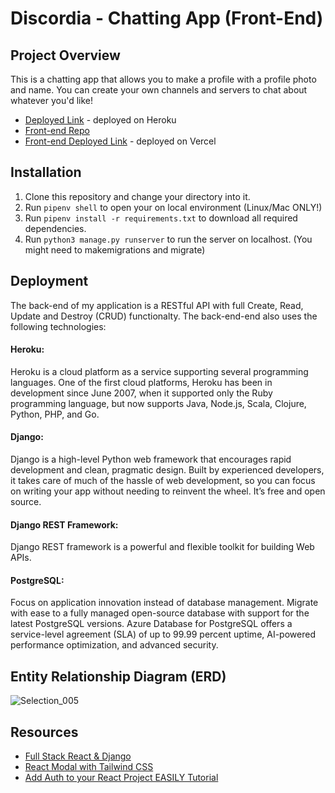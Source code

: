 # Discordia - Chatting App (Front-End)
## Project Overview

This is a chatting app that allows you to make a profile with a profile photo and name. You can create your own channels and servers to chat about whatever you'd like!

- [Deployed Link](https://discordia.herokuapp.com/) - deployed on Heroku
- [Front-end Repo](https://github.com/hiramr97/discordia)
- [Front-end Deployed Link](https://discordia-five.vercel.app/) - deployed on Vercel

## Installation
1. Clone this repository and change your directory into it.
2. Run `pipenv shell` to open your on local environment (Linux/Mac ONLY!)
3. Run `pipenv install -r requirements.txt` to download all required dependencies.
4. Run `python3 manage.py runserver` to run the server on localhost. (You might need to makemigrations and migrate)

## Deployment
The back-end of my application is a RESTful API with full Create, Read, Update and Destroy (CRUD) functionalty. The back-end-end also uses the following technologies:

#### Heroku:
Heroku is a cloud platform as a service supporting several programming languages. One of the first cloud platforms, Heroku has been in development since June 2007, when it supported only the Ruby programming language, but now supports Java, Node.js, Scala, Clojure, Python, PHP, and Go.
#### Django:
Django is a high-level Python web framework that encourages rapid development and clean, pragmatic design. Built by experienced developers, it takes care of much of the hassle of web development, so you can focus on writing your app without needing to reinvent the wheel. It’s free and open source. 
#### Django REST Framework:
Django REST framework is a powerful and flexible toolkit for building Web APIs.
#### PostgreSQL:
Focus on application innovation instead of database management. Migrate with ease to a fully managed open-source database with support for the latest PostgreSQL versions. Azure Database for PostgreSQL offers a service-level agreement (SLA) of up to 99.99 percent uptime, AI-powered performance optimization, and advanced security.


## Entity Relationship Diagram (ERD)
![Selection_005](https://user-images.githubusercontent.com/114940348/210944199-6b799a8b-36b5-4930-a7ae-643ecc0fbfdf.png)

## Resources

- [Full Stack React & Django](https://coursesfree.org/course/full-stack-react-django/)
- [React Modal with Tailwind CSS](https://www.youtube.com/watch?v=UXKt-IFgBGM&t=657s)
- [Add Auth to your React Project EASILY Tutorial](https://www.youtube.com/watch?v=zkz2HuNR_gk)
